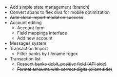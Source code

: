 - Add simple state management (branch)
- Convert spans to flex divs for mobile optimization
- ~~Auto close import modal on success~~
- Account editing
    - ~~Account form~~
    - Field mappings interface
    - Add new account
- Messages system
- Transaction Import
    - Filter banks by filename regex
- Transaction list
    - ~~Respect banks debit_positive field (API side)~~
    - ~~Format amounts with correct digits (client side)~~


